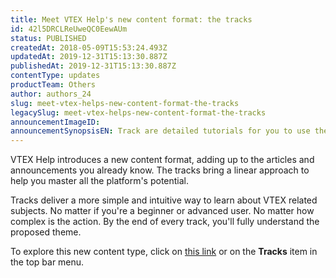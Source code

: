 ```yaml
---
title: Meet VTEX Help's new content format: the tracks
id: 42l5DRCLReUweQC0EewAUm
status: PUBLISHED
createdAt: 2018-05-09T15:53:24.493Z
updatedAt: 2019-12-31T15:13:30.887Z
publishedAt: 2019-12-31T15:13:30.887Z
contentType: updates
productTeam: Others
author: authors_24
slug: meet-vtex-helps-new-content-format-the-tracks
legacySlug: meet-vtex-helps-new-content-format-the-tracks
announcementImageID: 
announcementSynopsisEN: Track are detailed tutorials for you to use the VTEX platform to its full potential.
---
```


VTEX Help introduces a new content format, adding up to the articles and announcements you already know. The tracks bring a linear approach to help you master all the platform's potential.

Tracks deliver a more simple and intuitive way to learn about VTEX related subjects. No matter if you're a beginner or advanced user. No matter how complex is the action. By the end of every track, you'll fully understand the proposed theme.

To explore this new content type, click on [this link](http://help.vtex.com/en/tracks) or on the __Tracks__ item in the top bar menu. 



